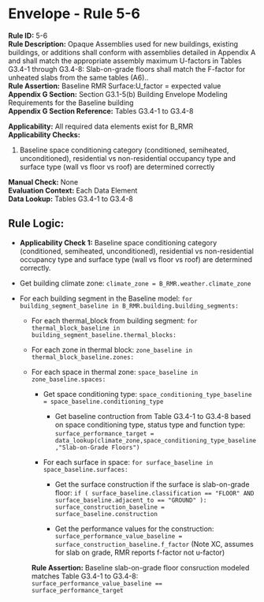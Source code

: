 
# Envelope - Rule 5-6  

**Rule ID:** 5-6  
**Rule Description:** Opaque Assemblies used for new buildings, existing buildings, or additions shall conform with assemblies detailed in Appendix A and shall match the appropriate assembly maximum U-factors in Tables G3.4-1 through G3.4-8: Slab-on-grade floors shall match the F-factor for unheated slabs from the same tables (A6)..  
**Rule Assertion:** Baseline RMR Surface:U_factor = expected value  
**Appendix G Section:** Section G3.1-5(b) Building Envelope Modeling Requirements for the Baseline building  
**Appendix G Section Reference:** Tables G3.4-1 to G3.4-8  

**Applicability:** All required data elements exist for B_RMR  
**Applicability Checks:**  

  1. Baseline space conditioning category (conditioned, semiheated, unconditioned), residential vs non-residential occupancy type and surface type (wall vs floor vs roof) are determined correctly  

**Manual Check:** None  
**Evaluation Context:** Each Data Element  
**Data Lookup:** Tables G3.4-1 to G3.4-8  

## Rule Logic:  

- **Applicability Check 1:** Baseline space conditioning category (conditioned, semiheated, unconditioned), residential vs non-residential occupancy type and surface type (wall vs floor vs roof) are determined correctly.  

- Get building climate zone: ```climate_zone = B_RMR.weather.climate_zone```  

- For each building segment in the Baseline model: ```for building_segment_baseline in B_RMR.building.building_segments:```  

  - For each thermal_block from building segment: ```for thermal_block_baseline in building_segment_baseline.thermal_blocks:```  

  - For each zone in thermal block: ```zone_baseline in thermal_block_baseline.zones:```  

  - For each space in thermal zone: ```space_baseline in zone_baseline.spaces:```  

    - Get space conditioning type: ```space_conditioning_type_baseline = space_baseline.conditioning_type```  

      - Get baseline contruction from Table G3.4-1 to G3.4-8 based on space conditioning type, status type and function type: ```surface_performance_target = data_lookup(climate_zone,space_conditioning_type_baseline,"Slab-on-Grade Floors")```  

    - For each surface in space: ```for surface_baseline in space_baseline.surfaces:```  

      - Get the surface construction if the surface is slab-on-grade floor: ```if ( surface_baseline.classification == "FLOOR" AND surface_baseline.adjacent_to == "GROUND" ): surface_construction_baseline = surface_baseline.construction```  

      - Get the performance values for the construction: ```surface_performance_value_baseline = surface_construction_baseline.f_factor```  (Note XC, assumes for slab on grade, RMR reports f-factor not u-factor)

    **Rule Assertion:** Baseline slab-on-grade floor consruction modeled matches Table G3.4-1 to G3.4-8: ```surface_performance_value_baseline == surface_performance_target```  
